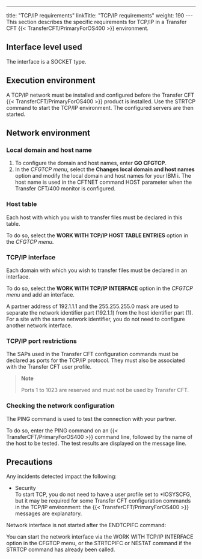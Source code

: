 ---
title: "TCP/IP requirements"
linkTitle: "TCP/IP requirements"
weight: 190
--- This section describes the specific requirements for TCP/IP in a Transfer CFT {{< TransferCFT/PrimaryForOS400  >}} environment.

## Interface level used

The interface is a SOCKET type.

## Execution environment

A TCP/IP network must be installed and configured before the Transfer CFT {{< TransferCFT/PrimaryForOS400  >}} product is installed. Use the STRTCP command to start the TCP/IP environment. The configured servers are then started.

## Network environment

### Local domain and host name

1. To configure the domain and host names, enter **GO CFGTCP**.
1. In the *CFGTCP menu*, select the ****Changes local domain and host names**** option and modify the local domain and host names for your IBM i. The host name is used in the CFTNET command HOST parameter when the Transfer CFT/400 monitor is configured.

### Host table

Each host with which you wish to transfer files must be declared in this table.

To do so, select the ****WORK WITH TCP/IP HOST TABLE ENTRIES**** option in the *CFGTCP menu*.

### TCP/IP interface

Each domain with which you wish to transfer files must be declared in an interface.

To do so, select the **WORK WITH TCP/IP INTERFACE** option in the *CFGTCP menu* and add an interface.

A partner address of 192.1.1.1 and the 255.255.255.0 mask are used to separate the network identifier part (192.1.1) from the host identifier part (1). For a site with the same network identifier, you do not need to configure another network interface.

### TCP/IP port restrictions

The SAPs used in the Transfer CFT configuration commands must be declared as ports for the TCP/IP protocol. They must also be associated with the Transfer CFT user profile.

> **Note**
>
> Ports 1 to 1023 are reserved and must not be used by Transfer CFT.

### Checking the network configuration

The PING command is used to test the connection with your partner.

To do so, enter the PING command on an {{< TransferCFT/PrimaryForOS400  >}} command line, followed by the name of the host to be tested. The test results are displayed on the message line.

## Precautions

Any incidents detected impact the following:

- Security  
    To start TCP, you do not need to have a user profile set to \*IOSYSCFG, but it may be required for some Transfer CFT configuration commands in the TCP/IP environment: the {{< TransferCFT/PrimaryForOS400 >}} messages are explanatory.

Network interface is not started after the ENDTCPIFC command:

You can start the network interface via the WORK WITH TCP/IP INTERFACE option in the CFGTCP menu, or the STRTCPIFC or NESTAT command if the STRTCP command has already been called.
